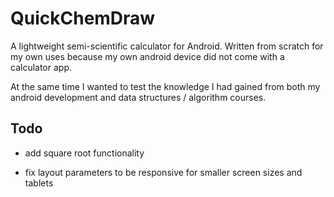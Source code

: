 # QuickChemDraw
A lightweight semi-scientific calculator for Android. Written from scratch for my own uses because my own android device did not come with a calculator app.

At the same time I wanted to test the knowledge I had gained from both my android development and data structures / algorithm courses.

## Todo

- add square root functionality

- fix layout parameters to be responsive for smaller screen sizes and tablets
